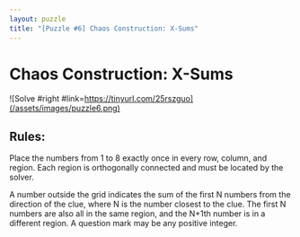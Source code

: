```yaml
---
layout: puzzle
title: "[Puzzle #6] Chaos Construction: X-Sums"
---
```


# Chaos Construction: X-Sums

![Solve #right #link=https://tinyurl.com/25rszguo](/assets/images/puzzle6.png)

## Rules:

Place the numbers from 1 to 8 exactly once in every row, column, and region. Each region is orthogonally connected and must be located by the solver.

A number outside the grid indicates the sum of the first N numbers from the direction of the clue, where N is the number closest to the clue. The first N numbers are also all in the same region, and the N+1th number is in a different region. A question mark may be any positive integer. 
